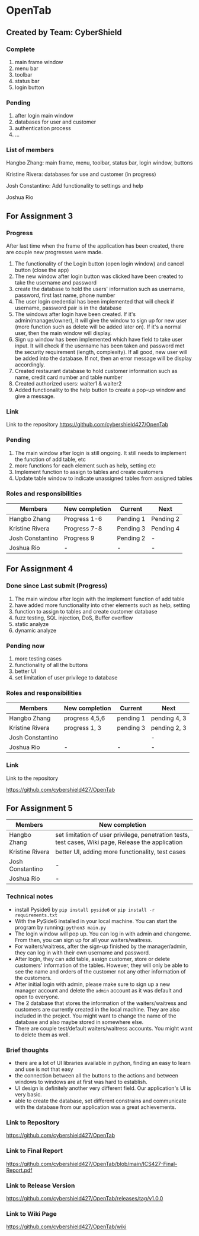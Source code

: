 # OpenTab

## Created by Team: CyberShield

### Complete
1. main frame window
2. menu bar
3. toolbar
4. status bar
5. login button


### Pending
1. after login main window
2. databases for user and customer
3. authentication process
4. ...


### List of members
Hangbo Zhang: main frame, menu, toolbar, status bar, login window, buttons

Kristine Rivera: databases for use and customer (in progress)

Josh Constantino: Add functionality to settings and help

Joshua Rio

## For Assignment 3

### Progress

After last time when the frame of the application has been created, there are couple new progresses were made.
1. The functionality of the Login button (open login window) and cancel button (close the app)
2. The new window after login button was clicked have been created to take the username and password
3. create the database to hold the users' information such as username, password, first last name, phone number
4. The user login credential has been implemented that will check if username, password pair is in the database
5. The windows after login have been created. If it's admin(manager/owner), it will give the window to sign up for new
    user (more function such as delete will be added later on). If it's a normal user, then the main window will display.
6. Sign up window has been implemented which have field to take user input. It will check if the username has been taken
    and password met the security requirement (length, complexity). If all good, new user will be added into the database.
    If not, then an error message will be display accordingly.
7. Created restaurant database to hold customer information such as name, credit card number and table number
8. Created authorized users: waiter1 & waiter2
9. Added functionality to the help button to create a pop-up window and give a message.

### Link

Link to the repository
https://github.com/cybershield427/OpenTab

### Pending

1. The main window after login is still ongoing. It still needs to implement the function of add table, etc
2. more functions for each element such as help, setting etc
3. Implement function to assign to tables and create customers
4. Update table window to indicate unassigned tables from assigned tables

### Roles and responsibilities

| Members          | New completion | Current   | Next       |
|------------------|----------------|-----------|------------|
| Hangbo Zhang     | Progress 1-6   | Pending 1 | Pending 2  |
| Kristine Rivera  | Progress 7-8   | Pending 3 | Pending 4  |
| Josh Constantino | Progress 9     | Pending 2 | -          |
| Joshua Rio       | -              | -         | -          |


## For Assignment 4

### Done since Last submit (Progress)
1. The main window after login with the implement function of add table
2. have added more functionality into other elements such as help, setting
3. function to assign to tables and create customer database
4. fuzz testing, SQL injection, DoS, Buffer overflow
5. static analyze
6. dynamic analyze

### Pending now
1. more testing cases
2. functionality of all the buttons
3. better UI
4. set limitation of user privilege to database


### Roles and responsibilities

| Members          | New completion | Current   | Next         |
|------------------|----------------|-----------|--------------|
| Hangbo Zhang     | progress 4,5,6 | pending 1 | pending 4, 3 |
| Kristine Rivera  | progress 1, 3  | pending 3 | pending 2, 3 |
| Josh Constantino |                |           | -            |
| Joshua Rio       | -              | -         | -            |

### Link

Link to the repository

https://github.com/cybershield427/OpenTab

## For Assignment 5


| Members          | New completion                                                                                      |
|------------------|-----------------------------------------------------------------------------------------------------|
| Hangbo Zhang     | set limitation of user privilege, penetration tests, test cases, Wiki page, Release the application |
| Kristine Rivera  | better UI, adding more functionality, test cases                                                    |
| Josh Constantino | -                                                                                                   |
| Joshua Rio       | -                                                                                                   |

### Technical notes
- install Pyside6 by `pip install pyside6` or `pip install -r requirements.txt`
- With the PySide6 installed in your local machine. You can start the program by running: 
`python3 main.py`
- The login window will pop up. You can log in with admin and changeme. 
From then, you can sign up for all your waiters/waitress.
- For waiters/waitress, after the sign-up finished by the manager/admin, 
they can log in with their own username and password.
- After login, they can add table, assign customer, store or delete customers' information of the tables. 
However, they will only be able to see the name and orders of the customer not any other information of the customers.
- After initial login with admin, please make sure to sign up a new manager account and delete the `admin` account 
as it was default and open to everyone.
- The 2 database that stores the information of the waiters/waitress and customers are currently created 
in the local machine. They are also included in the project. You might want to change the name of the database 
and also maybe stored in somewhere else.
- There are couple test/default waiters/waitress accounts. You might want to delete them as well.

### Brief thoughts
- there are a lot of UI libraries available in python, finding an easy to learn and use is not that easy
- the connection between all the buttons to the actions and between windows to windows 
are at first was hard to establish.
- UI design is definitely another very different field. Our application's UI is very basic.
- able to create the database, set different constrains and communicate with the database from our application
was a great achievements.


### Link to Repository
https://github.com/cybershield427/OpenTab

### Link to Final Report
https://github.com/cybershield427/OpenTab/blob/main/ICS427-Final-Report.pdf

### Link to Release Version
https://github.com/cybershield427/OpenTab/releases/tag/v1.0.0

### Link to Wiki Page
https://github.com/cybershield427/OpenTab/wiki